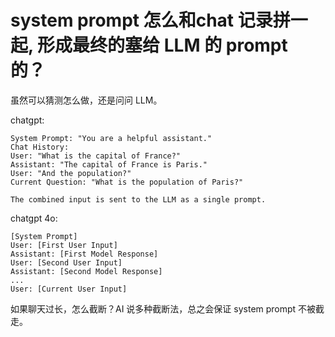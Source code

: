 # system prompt 怎么和chat 记录拼一起, 形成最终的塞给 LLM 的 prompt 的？

虽然可以猜测怎么做，还是问问 LLM。

chatgpt: 
```
System Prompt: "You are a helpful assistant."
Chat History:
User: "What is the capital of France?"
Assistant: "The capital of France is Paris."
User: "And the population?"
Current Question: "What is the population of Paris?"

The combined input is sent to the LLM as a single prompt.
```

chatgpt 4o:
```
[System Prompt]
User: [First User Input]
Assistant: [First Model Response]
User: [Second User Input]
Assistant: [Second Model Response]
...
User: [Current User Input]
```

如果聊天过长，怎么截断？AI 说多种截断法，总之会保证 system prompt 不被截走。
